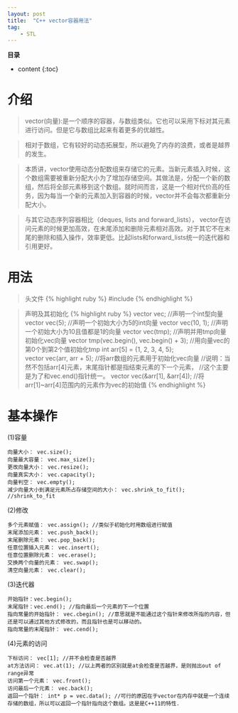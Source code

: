 ```yaml
---
layout: post
title:  "C++ vector容器用法"
tag: 
    - STL
---
```


**目录**
* content
{:toc}

介绍
=====

>vector(向量):是一个顺序的容器，与数组类似。它也可以采用下标对其元素进行访问。但是它与数组比起来有着更多的优越性。

>相对于数组，它有较好的动态拓展型，所以避免了内存的浪费，或者是越界的发生。

>本质讲，vector使用动态分配数组来存储它的元素。当新元素插入时候，这个数组需要被重新分配大小为了增加存储空间。其做法是，分配一个新的数组，然后将全部元素移到这个数组。就时间而言，这是一个相对代价高的任务，因为每当一个新的元素加入到容器的时候，vector并不会每次都重新分配大小。

>与其它动态序列容器相比（deques, lists and forward_lists）， vector在访问元素的时候更加高效，在末尾添加和删除元素相对高效。对于其它不在末尾的删除和插入操作，效率更低。比起lists和forward_lists统一的迭代器和引用更好。

用法
====
>头文件
{% highlight ruby %}
#include<vector>
{% endhighlight %}

>声明及其初始化
{% highlight ruby %}
vector<int> vec;        //声明一个int型向量
vector<int> vec(5);     //声明一个初始大小为5的int向量
vector<int> vec(10, 1); //声明一个初始大小为10且值都是1的向量
vector<int> vec(tmp);   //声明并用tmp向量初始化vec向量
vector<int> tmp(vec.begin(), vec.begin() + 3);  //用向量vec的第0个到第2个值初始化tmp
int arr[5] = {1, 2, 3, 4, 5};   
vector<int> vec(arr, arr + 5);      //将arr数组的元素用于初始化vec向量
//说明：当然不包括arr[4]元素，末尾指针都是指结束元素的下一个元素，
//这个主要是为了和vec.end()指针统一。
vector<int> vec(&arr[1], &arr[4]); //将arr[1]~arr[4]范围内的元素作为vec的初始值
{% endhighlight %}

基本操作
========
(1)容量

    向量大小： vec.size();
    向量最大容量： vec.max_size();
    更改向量大小： vec.resize();
    向量真实大小： vec.capacity();
    向量判空： vec.empty();
    减少向量大小到满足元素所占存储空间的大小： vec.shrink_to_fit(); //shrink_to_fit

(2)修改

    多个元素赋值： vec.assign(); //类似于初始化时用数组进行赋值
    末尾添加元素： vec.push_back();
    末尾删除元素： vec.pop_back();
    任意位置插入元素： vec.insert();
    任意位置删除元素： vec.erase();
    交换两个向量的元素： vec.swap();
    清空向量元素： vec.clear();

(3)迭代器

    开始指针：vec.begin();
    末尾指针：vec.end(); //指向最后一个元素的下一个位置
    指向常量的开始指针： vec.cbegin(); //意思就是不能通过这个指针来修改所指的内容，但还是可以通过其他方式修改的，而且指针也是可以移动的。
    指向常量的末尾指针： vec.cend();

(4)元素的访问

    下标访问： vec[1]; //并不会检查是否越界
    at方法访问： vec.at(1); //以上两者的区别就是at会检查是否越界，是则抛出out of range异常
    访问第一个元素： vec.front();
    访问最后一个元素： vec.back();
    返回一个指针： int* p = vec.data(); //可行的原因在于vector在内存中就是一个连续存储的数组，所以可以返回一个指针指向这个数组。这是是C++11的特性.

